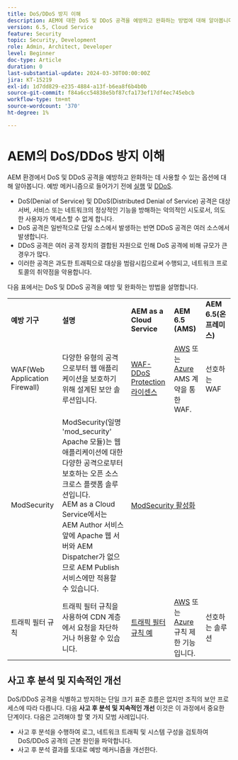```yaml
---
title: DoS/DDoS 방지 이해
description: AEM에 대한 DoS 및 DDoS 공격을 예방하고 완화하는 방법에 대해 알아봅니다.
version: 6.5, Cloud Service
feature: Security
topic: Security, Development
role: Admin, Architect, Developer
level: Beginner
doc-type: Article
duration: 0
last-substantial-update: 2024-03-30T00:00:00Z
jira: KT-15219
exl-id: 1d7dd829-e235-4884-a13f-b6ea8f6b4b0b
source-git-commit: f84a6cc54838e5bf87cfa173ef17df4ec745ebcb
workflow-type: tm+mt
source-wordcount: '370'
ht-degree: 1%

---
```


# AEM의 DoS/DDoS 방지 이해

AEM 환경에서 DoS 및 DDoS 공격을 예방하고 완화하는 데 사용할 수 있는 옵션에 대해 알아봅니다. 예방 메커니즘으로 들어가기 전에 [실행](https://developer.mozilla.org/en-US/docs/Glossary/DOS_attack) 및 [DDoS](https://developer.mozilla.org/en-US/docs/Glossary/Distributed_Denial_of_Service).

- DoS(Denial of Service) 및 DDoS(Distributed Denial of Service) 공격은 대상 서버, 서비스 또는 네트워크의 정상적인 기능을 방해하는 악의적인 시도로서, 의도한 사용자가 액세스할 수 없게 합니다.
- DoS 공격은 일반적으로 단일 소스에서 발생하는 반면 DDoS 공격은 여러 소스에서 발생합니다.
- DDoS 공격은 여러 공격 장치의 결합된 자원으로 인해 DoS 공격에 비해 규모가 큰 경우가 많다.
- 이러한 공격은 과도한 트래픽으로 대상을 범람시킴으로써 수행되고, 네트워크 프로토콜의 취약점을 악용합니다.

다음 표에서는 DoS 및 DDoS 공격을 예방 및 완화하는 방법을 설명합니다.

<table>
    <tbody>
        <tr>
            <td><strong>예방 기구</strong></td>
            <td><strong>설명</strong></td>
            <td><strong>AEM as a Cloud Service</strong></td>
            <td><strong>AEM 6.5 (AMS)</strong></td>
            <td><strong>AEM 6.5(온프레미스)</strong></td>
        </tr>
        <tr>
            <td>WAF(Web Application Firewall)</td>
            <td>다양한 유형의 공격으로부터 웹 애플리케이션을 보호하기 위해 설계된 보안 솔루션입니다.</td>
            <td>
            <a href="https://experienceleague.adobe.com/en/docs/experience-manager-learn/cloud-service/security/traffic-filter-and-waf-rules/examples-and-analysis#waf-rules" target="_blank">WAF-DDoS Protection 라이센스</a></td>
            <td><a href="https://docs.aws.amazon.com/waf/" target="_blank">AWS</a> 또는 <a href="https://azure.microsoft.com/en-us/products/web-application-firewall" target="_blank">Azure</a> AMS 계약을 통한 WAF.</td>
            <td>선호하는 WAF</td>
        </tr>
        <tr>
            <td>ModSecurity</td>
            <td>ModSecurity(일명 'mod_security' Apache 모듈)는 웹 애플리케이션에 대한 다양한 공격으로부터 보호하는 오픈 소스 크로스 플랫폼 솔루션입니다.<br/> AEM as a Cloud Service에서는 AEM Author 서비스 앞에 Apache 웹 서버와 AEM Dispatcher가 없으므로 AEM Publish 서비스에만 적용할 수 있습니다.</td>
            <td colspan="3"><a href="https://experienceleague.adobe.com/en/docs/experience-manager-learn/foundation/security/modsecurity-crs-dos-attack-protection" target="_blank">ModSecurity 활성화 </a></td>
        </tr>
        <tr>
            <td>트래픽 필터 규칙</td>
            <td>트래픽 필터 규칙을 사용하여 CDN 계층에서 요청을 차단하거나 허용할 수 있습니다.</td>
            <td><a href="https://experienceleague.adobe.com/en/docs/experience-manager-learn/cloud-service/security/traffic-filter-and-waf-rules/examples-and-analysis" target="_blank">트래픽 필터 규칙 예</a></td>
            <td><a href="https://docs.aws.amazon.com/waf/latest/developerguide/waf-rule-statement-type-rate-based.html" target="_blank">AWS</a> 또는 <a href="https://learn.microsoft.com/en-us/azure/web-application-firewall/ag/rate-limiting-overview" target="_blank">Azure</a> 규칙 제한 기능입니다.</td>
            <td>선호하는 솔루션</td>
        </tr>
    </tbody>
</table>

## 사고 후 분석 및 지속적인 개선

DoS/DDoS 공격을 식별하고 방지하는 단일 크기 표준 흐름은 없지만 조직의 보안 프로세스에 따라 다릅니다. 다음 **사고 후 분석 및 지속적인 개선** 이것은 이 과정에서 중요한 단계이다. 다음은 고려해야 할 몇 가지 모범 사례입니다.

- 사고 후 분석을 수행하여 로그, 네트워크 트래픽 및 시스템 구성을 검토하여 DoS/DDoS 공격의 근본 원인을 파악합니다.
- 사고 후 분석 결과를 토대로 예방 메커니즘을 개선한다.


